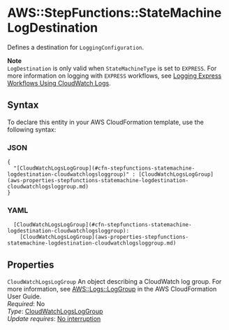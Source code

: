 # AWS::StepFunctions::StateMachine LogDestination<a name="aws-properties-stepfunctions-statemachine-logdestination"></a>

Defines a destination for `LoggingConfiguration`\.

**Note**  
`LogDestination` is only valid when `StateMachineType` is set to `EXPRESS`\. For more information on logging with `EXPRESS` workflows, see [Logging Express Workflows Using CloudWatch Logs](https://docs.aws.amazon.com/step-functions/latest/dg/cw-logs.html)\.

## Syntax<a name="aws-properties-stepfunctions-statemachine-logdestination-syntax"></a>

To declare this entity in your AWS CloudFormation template, use the following syntax:

### JSON<a name="aws-properties-stepfunctions-statemachine-logdestination-syntax.json"></a>

```
{
  "[CloudWatchLogsLogGroup](#cfn-stepfunctions-statemachine-logdestination-cloudwatchlogsloggroup)" : [CloudWatchLogsLogGroup](aws-properties-stepfunctions-statemachine-logdestination-cloudwatchlogsloggroup.md)
}
```

### YAML<a name="aws-properties-stepfunctions-statemachine-logdestination-syntax.yaml"></a>

```
  [CloudWatchLogsLogGroup](#cfn-stepfunctions-statemachine-logdestination-cloudwatchlogsloggroup): 
    [CloudWatchLogsLogGroup](aws-properties-stepfunctions-statemachine-logdestination-cloudwatchlogsloggroup.md)
```

## Properties<a name="aws-properties-stepfunctions-statemachine-logdestination-properties"></a>

`CloudWatchLogsLogGroup`  <a name="cfn-stepfunctions-statemachine-logdestination-cloudwatchlogsloggroup"></a>
An object describing a CloudWatch log group\. For more information, see [AWS::Logs::LogGroup](https://docs.aws.amazon.com/AWSCloudFormation/latest/UserGuide/aws-resource-logs-loggroup.html) in the AWS CloudFormation User Guide\.  
*Required*: No  
*Type*: [CloudWatchLogsLogGroup](aws-properties-stepfunctions-statemachine-logdestination-cloudwatchlogsloggroup.md)  
*Update requires*: [No interruption](https://docs.aws.amazon.com/AWSCloudFormation/latest/UserGuide/using-cfn-updating-stacks-update-behaviors.html#update-no-interrupt)